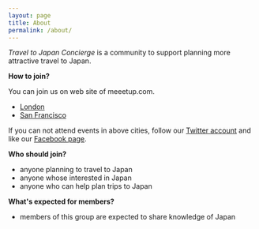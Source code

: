 ```yaml
---
layout: page
title: About
permalink: /about/
---
```


*Travel to Japan Concierge* is a community to support planning more attractive travel to Japan.

**How to join?**

You can join us on web site of meeetup.com.

- [London][meetup-london]
- [San Francisco][meetup-sf]

If you can not attend events in above cities, follow our [Twitter account][twitter-tjc] and like our [Facebook page][facebook-tjc].

**Who should join?**

- anyone planning to travel to Japan
- anyone whose interested in Japan
- anyone who can help plan trips to Japan

**What's expected for members?**

- members of this group are expected to share knowledge of Japan

[meetup-london]: http://www.meetup.com/Travel-to-Japan-Concierge-in-London/
[meetup-sf]: http://www.meetup.com/Travel-to-Japan-Concierge-in-San-Francisco/
[Twitter-tjc]: https://www.twitter.com/tjconcierge
[facebook-tjc]: https://www.facebook.com/tjconcierge
